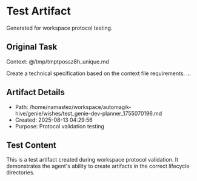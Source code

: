 # Test Artifact

Generated for workspace protocol testing.

## Original Task

Context: @/tmp/tmptpossz8h_unique.md

Create a technical specification based on the context file requirements.
...

## Artifact Details
- Path: /home/namastex/workspace/automagik-hive/genie/wishes/test_genie-dev-planner_1755070196.md
- Created: 2025-08-13 04:29:56
- Purpose: Protocol validation testing

## Test Content
This is a test artifact created during workspace protocol validation.
It demonstrates the agent's ability to create artifacts in the correct
lifecycle directories.
